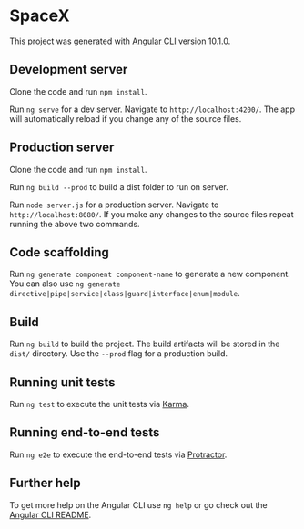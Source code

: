 # SpaceX

This project was generated with [Angular CLI](https://github.com/angular/angular-cli) version 10.1.0.

## Development server

Clone the code and run `npm install`.

Run `ng serve` for a dev server. Navigate to `http://localhost:4200/`. The app will automatically reload if you change any of the source files.

## Production server

Clone the code and run `npm install`.

Run `ng build --prod` to build a dist folder to run on server.

Run `node server.js` for a production server. Navigate to `http://localhost:8080/`. If you make any changes to the source files repeat running the above two commands.

## Code scaffolding

Run `ng generate component component-name` to generate a new component. You can also use `ng generate directive|pipe|service|class|guard|interface|enum|module`.

## Build

Run `ng build` to build the project. The build artifacts will be stored in the `dist/` directory. Use the `--prod` flag for a production build.

## Running unit tests

Run `ng test` to execute the unit tests via [Karma](https://karma-runner.github.io).

## Running end-to-end tests

Run `ng e2e` to execute the end-to-end tests via [Protractor](http://www.protractortest.org/).

## Further help

To get more help on the Angular CLI use `ng help` or go check out the [Angular CLI README](https://github.com/angular/angular-cli/blob/master/README.md).
